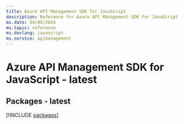 ```yaml
---
title: Azure API Management SDK for JavaScript
description: Reference for Azure API Management SDK for JavaScript
ms.date: 04/05/2024
ms.topic: reference
ms.devlang: javascript
ms.service: apimanagement
---
```

# Azure API Management SDK for JavaScript - latest
## Packages - latest
[!INCLUDE [packages](api-management-index.md)]